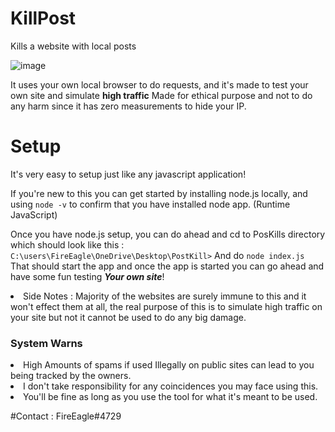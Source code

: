 # KillPost
Kills a website with local posts 

![image](https://user-images.githubusercontent.com/127251109/223586034-f586bd14-0bbd-4bc4-a085-b362da8bf778.png)

It uses your own local browser to do requests, and it's made to test your own site and simulate **high traffic**
Made for ethical purpose and not to do any harm since it has zero measurements to hide your IP.

# Setup

It's very easy to setup just like any javascript application!

If you're new to this you can get started by installing node.js locally, and using ```node -v``` to confirm that
you have installed node app. (Runtime JavaScript)

Once you have node.js setup, you can do ahead and cd to PosKills directory which should look like this : ```C:\users\FireEagle\OneDrive\Desktop\PostKill>```
And do ```node index.js``` <br> That should start the app and once the app is started you can go ahead and have some fun testing ***Your own site***!

<li>Side Notes : Majority of the websites are surely immune to this and it won't effect them at all, the real purpose of this is to simulate high traffic on your site 
but not it cannot be used to do any big damage. <br>
  
  <h3>System Warns</h3>
  
  <li> High Amounts of spams if used Illegally on public sites can lead to you being tracked by the owners. <br>
  <li> I don't take responsibility for any coincidences you may face using this. <br>
  <li> You'll be fine as long as you use the tool for what it's meant to be used. <br>
  
#Contact : FireEagle#4729

